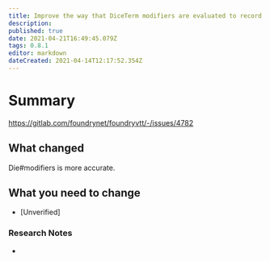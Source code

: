```yaml
---
title: Improve the way that DiceTerm modifiers are evaluated to record the exact set of modifiers which were applied, eliminating any invalid matches from the final formula.
description: 
published: true
date: 2021-04-21T16:49:45.079Z
tags: 0.8.1
editor: markdown
dateCreated: 2021-04-14T12:17:52.354Z
---
```


# Summary
https://gitlab.com/foundrynet/foundryvtt/-/issues/4782

## What changed

Die#modifiers is more accurate.

## What you need to change

* [Unverified] 

### Research Notes

* 